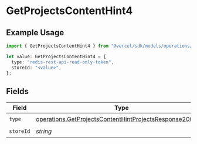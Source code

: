 # GetProjectsContentHint4

## Example Usage

```typescript
import { GetProjectsContentHint4 } from "@vercel/sdk/models/operations/getprojects.js";

let value: GetProjectsContentHint4 = {
  type: "redis-rest-api-read-only-token",
  storeId: "<value>",
};
```

## Fields

| Field                                                                                                                                | Type                                                                                                                                 | Required                                                                                                                             | Description                                                                                                                          |
| ------------------------------------------------------------------------------------------------------------------------------------ | ------------------------------------------------------------------------------------------------------------------------------------ | ------------------------------------------------------------------------------------------------------------------------------------ | ------------------------------------------------------------------------------------------------------------------------------------ |
| `type`                                                                                                                               | [operations.GetProjectsContentHintProjectsResponse200Type](../../models/operations/getprojectscontenthintprojectsresponse200type.md) | :heavy_check_mark:                                                                                                                   | N/A                                                                                                                                  |
| `storeId`                                                                                                                            | *string*                                                                                                                             | :heavy_check_mark:                                                                                                                   | N/A                                                                                                                                  |